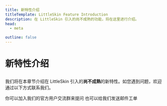 ```yaml
---
title: 新特性介绍
titleTemplate: LittleSkin Feature Introduction
description: 在 LittleSkin 引入的尚不成熟的功能，将在这里进行介绍。
head:
  - meta

outline: false
---
```


# 新特性介绍

<p style="margin-bottom: 2em"></p>

我们将在本章节介绍在 LittleSkin 引入的**尚不成熟**的新特性。如您遇到问题，欢迎通过以下方式联系我们。

<NCard title="🙋 加入用户交流群" link="/user-group" >
你可以加入我们的官方用户交流群来提问
</NCard>
<NCard title="📬️ 通过邮件发送工单" link="/email" >
也可以给我们发送邮件工单
</NCard>
